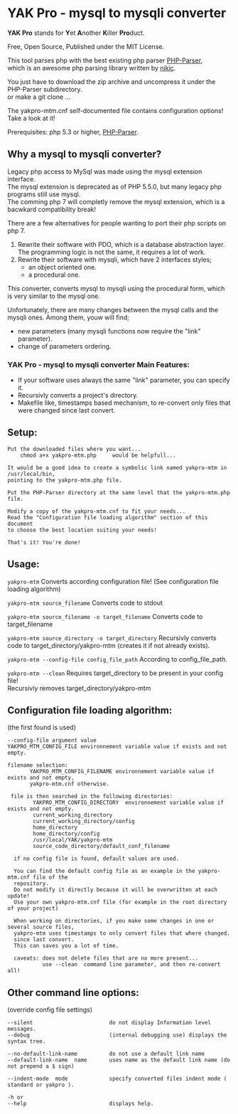 # YAK Pro - mysql to mysqli converter

**YAK Pro** stands for **Y**et **A**nother **K**iller **Pro**duct.

Free, Open Source, Published under the MIT License.  

This tool parses php with the best existing php parser [PHP-Parser](https://github.com/nikic/PHP-Parser),  
which is an awesome php parsing library written by [nikic](https://github.com/nikic).

You just have to download the zip archive and uncompress it under the PHP-Parser subdirectory.  
or make a git clone ...

The yakpro-mtm.cnf self-documented file contains configuration options!
Take a look at it!  


Prerequisites:  php 5.3 or higher, [PHP-Parser](https://github.com/nikic/PHP-Parser).


## Why a mysql to mysqli converter?

Legacy php access to MySql was made using the mysql extension interface.  
The mysql extension is deprecated as of PHP 5.5.0, but many legacy php programs still use mysql.  
The comming php 7 will completly remove the mysql extension, which is a bacwkard compatibility break!

There are a few alternatives for people wanting to port their php scripts on php 7.  
1) Rewrite their software with PDO, which is a database abstraction layer.  
   The programming logic is not the same, it requires a lot of work.  
2) Rewrite their software with mysqli, which have 2 interfaces styles;  
   - an object oriented one.  
   - a procedural one.
   
This converter, converts mysql to mysqli using the procedural form, which is very similar to the mysql one.  

Unfortunately, there are many changes between the mysql calls and the mysqli ones.
Among them, youw will find;
 - new parameters (many mysqli functions now require the "link" parameter).
 - change of parameters ordering.
 

### YAK Pro - mysql to mysqli converter Main Features:  

- If your software uses always the same "link" parameter, you can specify it.
- Recursivly converts a project's directory.
- Makefile like, timestamps based mechanism, to re-convert only files that were changed since last convert.



## Setup:
    Put the downloaded files where you want...
        chmod a+x yakpro-mtm.php     would be helpfull...

    It would be a good idea to create a symbolic link named yakpro-mtm in /usr/local/bin,
    pointing to the yakpro-mtm.php file.

    Put the PHP-Parser directory at the same level that the yakpro-mtm.php file.

    Modify a copy of the yakpro-mtm.cnf to fit your needs...
    Read the "Configuration file loading algorithm" section of this document
    to choose the best location suiting your needs!

    That's it! You're done!

####

## Usage:

`yakpro-mtm`
Converts according configuration file!
(See configuration file loading algorithm)

`yakpro-mtm source_filename`
Converts code to stdout

`yakpro-mtm source_filename -o target_filename`
Converts code to target_filename

`yakpro-mtm source_directory -o target_directory`
Recursivly converts code to target_directory/yakpro-mtm (creates it if not already exists).

`yakpro-mtm --config-file config_file_path`
According to config_file_path.

`yakpro-mtm --clean`
Requires target_directory to be present in your config file!  
Recursivly removes target_directory/yakpro-mtm


## Configuration file loading algorithm:
(the first found is used)

    --config-file argument value
    YAKPRO_MTM_CONFIG_FILE environnement variable value if exists and not empty.

    filename selection:
           YAKPRO_MTM_CONFIG_FILENAME environnement variable value if exists and not empty,
           yakpro-mtm.cnf otherwise.

     file is then searched in the following directories:
            YAKPRO_MTM_CONFIG_DIRECTORY  environnement variable value if exists and not empty.
            current_working_directory
            current_working_directory/config
            home_directory
            home_directory/config
            /usr/local/YAK/yakpro-mtm
            source_code_directory/default_conf_filename

      if no config file is found, default values are used.

      You can find the default config file as an example in the yakpro-mtm.cnf file of the
      repository.
      Do not modify it directly because it will be overwritten at each update!
      Use your own yakpro-mtm.cnf file (for example in the root directory of your project)

      When working on directories, if you make some changes in one or several source files,
      yakpro-mtm uses timestamps to only convert files that where changed.
      since last convert.
      This can saves you a lot of time.

      caveats: does not delete files that are no more present...
               use --clean  command line parameter, and then re-convert all!

## Other command line options:
(override config file settings)

    --silent                        do not display Information level messages.
    --debug                         (internal debugging use) displays the syntax tree.
    
    --no-default-link-name          do not use a default link name
    --default-link-name  name       uses name as the default link name (do not prepend a $ sign)

    --indent-mode  mode             specify converted files indent mode ( standard or yakpro ).
    
    -h or
    --help                          displays help.

####

    
   
